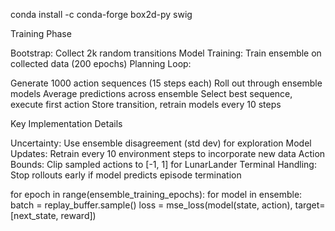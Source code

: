 conda install -c conda-forge box2d-py swig

Training Phase

Bootstrap: Collect 2k random transitions
Model Training: Train ensemble on collected data (200 epochs)
Planning Loop:

Generate 1000 action sequences (15 steps each)
Roll out through ensemble models
Average predictions across ensemble
Select best sequence, execute first action
Store transition, retrain models every 10 steps

Key Implementation Details

Uncertainty: Use ensemble disagreement (std dev) for exploration
Model Updates: Retrain every 10 environment steps to incorporate new data
Action Bounds: Clip sampled actions to [-1, 1] for LunarLander
Terminal Handling: Stop rollouts early if model predicts episode termination

for epoch in range(ensemble_training_epochs):
    for model in ensemble:
        batch = replay_buffer.sample()
        loss = mse_loss(model(state, action), target=[next_state, reward])
